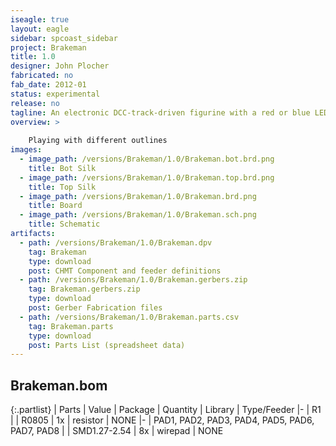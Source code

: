 ```yaml
---
iseagle: true
layout: eagle
sidebar: spcoast_sidebar
project: Brakeman
title: 1.0
designer: John Plocher
fabricated: no
fab_date: 2012-01
status: experimental
release: no
tagline: An electronic DCC-track-driven figurine with a red or blue LED
overview: >
    
    Playing with different outlines
images:
  - image_path: /versions/Brakeman/1.0/Brakeman.bot.brd.png
    title: Bot Silk
  - image_path: /versions/Brakeman/1.0/Brakeman.top.brd.png
    title: Top Silk
  - image_path: /versions/Brakeman/1.0/Brakeman.brd.png
    title: Board
  - image_path: /versions/Brakeman/1.0/Brakeman.sch.png
    title: Schematic
artifacts:
  - path: /versions/Brakeman/1.0/Brakeman.dpv
    tag: Brakeman
    type: download
    post: CHMT Component and feeder definitions
  - path: /versions/Brakeman/1.0/Brakeman.gerbers.zip
    tag: Brakeman.gerbers.zip
    type: download
    post: Gerber Fabrication files
  - path: /versions/Brakeman/1.0/Brakeman.parts.csv
    tag: Brakeman.parts
    type: download
    post: Parts List (spreadsheet data)
---
```


## Brakeman.bom

{:.partlist}
| Parts | Value | Package | Quantity | Library | Type/Feeder
|-
| R1 |  | R0805 | 1x | resistor | NONE
|-
| PAD1, PAD2, PAD3, PAD4, PAD5, PAD6, PAD7, PAD8 |  | SMD1.27-2.54 | 8x | wirepad | NONE
